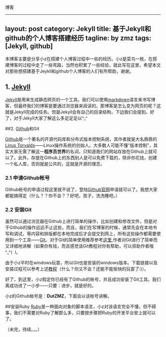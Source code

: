 博客

---
layout: post
category: Jekyll
title: 基于Jekyll和github的个人博客搭建经历
tagline: by zmz
tags: [Jekyll, github]
---

本博客主要是分享小z在搭建个人博客过程中一些的经历。小z是菜鸟一枚，在搭建博客的过程中走了一些弯路，当然也积累了一些经验，就此写在这里，希望本文对那些想搭建基于Jeykll和github个人博客的人们有所帮助，谢谢。



## 1. [Jekyll](http://jekyllcn.com/)

[Jekyll](http://jekyllcn.com/)是用来生成静态网页的一个工具。我们可以使用[markdown](http://baike.baidu.com/view/2311114.htm)语言来书写博客，但最终我们的博客是要通过浏览器来阅读的，那博客是怎么变为网页的呢？这就是Jekyll完成的任务。但是Jekyll会有自己的目录结构，下边我们会提到。好了，对于Jekyll大家了解这么多足足足以^_^

##2. [Github](https://github.com/)和Git

[Github](https://github.com/)是一个著名的开源代码库和分布式版本控制系统，其作者就是大名鼎鼎的[Linus Torvalds](http://baike.baidu.com/view/117611.htm?fromtitle=Linus+Torvalds&fromid=9336769&type=syn)——Linux操作系统的创始人。大多数人可能不懂“版本控制”，其实大家无需了解这一**程序员世界**的名词，只知道我们的网站存放在Github上就可以了。此外，存放在Github上的东西别人是可以免费下载的，除非你花钱，创建一个私人库，否则就是公共的，这就是开源的理念。

### 2.1 申请Github帐号

Github帐号的申请过程这里就不说了，登陆[Github官网](https://github.com/)申请就可以了。我想大家都能搞得定（什么？？你不会？？好吧，孩子，洗洗睡吧。）

### 2.2 安装Git
虽然可以通过浏览器在Github上进行简单的操作，比如创建和修改文件，但是对于Github的操作远远不止这些，而且，我们在写博客的时候，通常先会在本地书写和调试，等内容和排版都在本地完成后才会提交到网上，所有这些操作都需要使用到一个工具——[Git](http://baike.baidu.com/subview/1531489/12032478.htm?fr=aladdin)。对于Git的简单使用推荐参考[这里](http://www.liaoxuefeng.com/wiki/0013739516305929606dd18361248578c67b8067c8c017b000),作者对Git进行了简单而又详细地讲解（如果你有钱，而且感觉该Git教程对你有帮助，可以资助作者哦^_^）l。

由于小z平时在windows玩耍，所以Git也是安装的windows版本。下载链接以及安装过程可以参考上述[教程](http://www.liaoxuefeng.com/wiki/0013739516305929606dd18361248578c67b8067c8c017b000/00137396287703354d8c6c01c904c7d9ff056ae23da865a000)（什么？你又不会？还能不能愉快的玩耍了:)）。

好了，到这里，小z假定你已经有了Github的帐号，并且成功安装了Git工具。我们离成功进了一小步——只要：进步，就是好的。

小z的Github帐号是：**DutZMZ**，下面会以该帐号讲解。

##安装Ruby
[Ruby](http://baike.baidu.com/subview/45135/5977034.htm?fr=aladdin)是一种面向对象的脚本语言，小z对该语言完全不懂，但不碍事，我们不需要对Ruby了解那么多，只要按步骤把Ruby的开发平台安上就可以了。

（未完，待续。。。）

